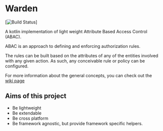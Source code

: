 # Warden

[![Build Status](https://travis-ci.org/lgwillmore/warden.svg?branch=master)]

A kotlin implementation of light weight Attribute Based Access Control (ABAC).

ABAC is an approach to defining and enforcing authorization rules.

The rules can be built based on the attributes of any of the entities involved with any given action. As such, any conceivable rule or policy can be configured.

For more information about the general concepts, you can check out the [wiki page](https://en.wikipedia.org/wiki/Attribute-based_access_control)

## Aims of this project

 - Be lightweight
 - Be extendable
 - Be cross platform
 - Be framework agnostic, but provide framework specific helpers.
 

